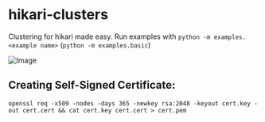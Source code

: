 # hikari-clusters
Clustering for hikari made easy. Run examples with `python -m examples.<example name>` (`python -m examples.basic`)

![Image](https://us-east-1.tixte.net/uploads/circuit.is-from.space/clustered-bot-structure.jpg)

## Creating Self-Signed Certificate:
```
openssl req -x509 -nodes -days 365 -newkey rsa:2048 -keyout cert.key -out cert.cert && cat cert.key cert.cert > cert.pem
```

